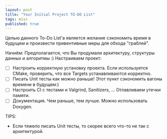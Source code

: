 ```yaml
---
layout: post
title: "Your Initial Project TO-DO List"
tags: misc
published: true
---
```


Целью данного To-Do List'а является желание сэкономить время в будущем и произвести привентивные меры для обхода "граблей".

Начнём: Предполагается, что Вы продумали архитектуру, структуры данных и алгоритмы :) Настраиваем проект:  
- [ ] Настроить корректную установку  проекта. Если используется CMake, проверить, что все Targets устанавливаются корректно.
- [ ] Писать Unit тесты как можно раньше! Этот пункт сэкономить вагоны времени в будущем:)
- [ ] Настроить CI с тестами и Valgrind, Sanitizers, ... Отлавливаем утечки памяти.
- [ ] Документация. Чем раньше, тем лучше. Можно использовать Doxygen.

TIPS:
* Если тяжело писать Unit тесты, то скорее всего что-то не так с архитектурой.
